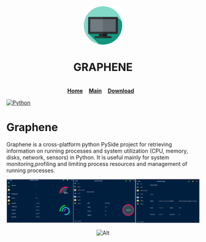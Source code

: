 

   
   
   <div align="center">
   <a href="https://github.com/abdimk/graphene"><img src="https://github.com/abdimk/Graphene/blob/V0.0.5/custom_UI/icons/tv.svg"  width="100" height="100" /></a>
        <br />
   <h1>GRAPHENE</h1>
        <br />
        <a href="https://github.com/abdimk/graphene"><b>Home</b></a>&nbsp;&nbsp;&nbsp;
        <a href="https://github.com/abdimk/Graphene/blob/V0.0.5/main.py"><b>Main</b></a>&nbsp;&nbsp;&nbsp;
        <a href="https://github.com/abdimk/Graphene/raw/V0.0.5/Graphine.zip"><b>Download</b></a>&nbsp;&nbsp;&nbsp;
        
   </div>
 
[![Python](http://forthebadge.com/images/badges/made-with-python.svg)](https://python.org)


# Graphene

Graphene is a cross-platform python PySide project for retrieving information on running processes and system utilization 
(CPU, memory, disks, network, sensors) in Python. It is useful mainly for system monitoring,profiling and limiting process 
resources and management of running processes.


<div align="center">
   <a href="https://github.com/abdimk/graphene"><img src="https://github.com/abdimk/Graphene/blob/V0.0.5/preview/merged.png" /></a>
   <br />


![Alt](https://repobeats.axiom.co/api/embed/7159ed7a31f167d99fe28fd0df0abcd257767e89.svg "Repobeats analytics image")

